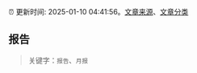 :alarm_clock: 更新时间: 2025-01-10 04:41:56。[文章来源](/README.md)、[文章分类](/TAGS.md)

## 报告


> 关键字：`报告`、`月报`




